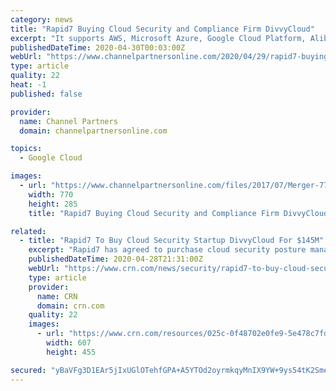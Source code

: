 ```yaml
---
category: news
title: "Rapid7 Buying Cloud Security and Compliance Firm DivvyCloud"
excerpt: "It supports AWS, Microsoft Azure, Google Cloud Platform, Alibaba Cloud and Kubernetes. DivvyCloud protects cloud and container environments from misconfiguration, policy violations, external and internal threats, and identity and access management challenges."
publishedDateTime: 2020-04-30T00:03:00Z
webUrl: "https://www.channelpartnersonline.com/2020/04/29/rapid7-buying-cloud-security-and-compliance-firm-divvycloud/"
type: article
quality: 22
heat: -1
published: false

provider:
  name: Channel Partners
  domain: channelpartnersonline.com

topics:
  - Google Cloud

images:
  - url: "https://www.channelpartnersonline.com/files/2017/07/Merger-770x285.jpg"
    width: 770
    height: 285
    title: "Rapid7 Buying Cloud Security and Compliance Firm DivvyCloud"

related:
  - title: "Rapid7 To Buy Cloud Security Startup DivvyCloud For $145M"
    excerpt: "Rapid7 has agreed to purchase cloud security posture management startup DivvyCloud for $145 million to help organizations bring their security and DevOps teams together."
    publishedDateTime: 2020-04-28T21:31:00Z
    webUrl: "https://www.crn.com/news/security/rapid7-to-buy-cloud-security-startup-divvycloud-for-145m"
    type: article
    provider:
      name: CRN
      domain: crn.com
    quality: 22
    images:
      - url: "https://www.crn.com/resources/025c-0f48702e0fe9-5e478c7fdf31-1000/rapid7-logo.jpg"
        width: 607
        height: 455

secured: "yBaVFg3D1EAr5jIxUGlOTehfGPA+A5YTOd2oyrmkqyMnIX9YW+9ys54tK2SmeYuxXwCNTV9eSBOhJmiBV+pkNj5OqOQN3HVTz3u0K41d0g4Qaytc2T6Y3zNJcDxnyPWGzzq4T7sKUQWPPhvlrTFvA/qhSRiwUCvCNoDTVrMXzBWqySSDZRzdOh2Fg3l3eXOzH5nmcvvShj1HFRP4OOvazxLXY3fG6XjaykYGAGiB4Iko9Nra0nFiMij5BJGlsnpWSq1El4CLmtqVxIGkVUKEZMK8OuHit0/yrLb3V/2VTc5emCfj0YogRwhMRRucOZAU;ZPuC3NCAQ+ckUKaf0vTOoA=="
---
```


